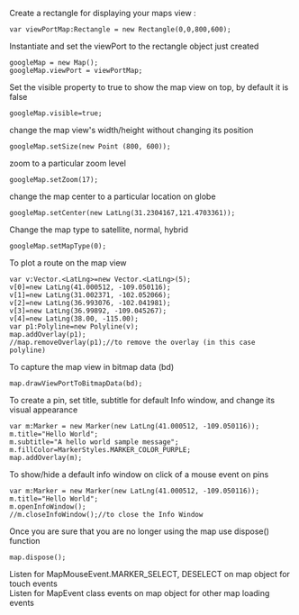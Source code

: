 Create a rectangle for displaying your maps view :
```
var viewPortMap:Rectangle = new Rectangle(0,0,800,600);
```

Instantiate and set the viewPort to the rectangle object just created
```
googleMap = new Map();
googleMap.viewPort = viewPortMap;
```

Set the visible property to true to show the map view on top, by default it is false
```
googleMap.visible=true;
```

change the map view's width/height without changing its position
```
googleMap.setSize(new Point (800, 600));
```

zoom to a particular zoom level
```
googleMap.setZoom(17);
```

change the map center to a particular location on globe
```
googleMap.setCenter(new LatLng(31.2304167,121.4703361));
```

Change the map type to satellite, normal, hybrid
```
googleMap.setMapType(0);
```

To plot a route on the map view
```
var v:Vector.<LatLng>=new Vector.<LatLng>(5);
v[0]=new LatLng(41.000512, -109.050116);
v[1]=new LatLng(31.002371, -102.052066);
v[2]=new LatLng(36.993076, -102.041981);
v[3]=new LatLng(36.99892, -109.045267);
v[4]=new LatLng(38.00, -115.00);
var p1:Polyline=new Polyline(v);
map.addOverlay(p1);
//map.removeOverlay(p1);//to remove the overlay (in this case polyline)
```

To capture the map view in bitmap data (bd)
```
map.drawViewPortToBitmapData(bd);
```

To create a pin, set title, subtitle for default Info window, and change its visual appearance
```
var m:Marker = new Marker(new LatLng(41.000512, -109.050116));
m.title="Hello World";
m.subtitle="A hello world sample message";
m.fillColor=MarkerStyles.MARKER_COLOR_PURPLE;
map.addOverlay(m);
```

To show/hide a default info window on click of a mouse event on pins
```
var m:Marker = new Marker(new LatLng(41.000512, -109.050116));
m.title="Hello World";
m.openInfoWindow();
//m.closeInfoWindow();//to close the Info Window
```

Once you are sure that you are no longer using the map use dispose() function
```
map.dispose();
```

Listen for MapMouseEvent.MARKER\_SELECT, DESELECT on map object for touch events
<br>Listen for MapEvent class events on map object for other map loading events
